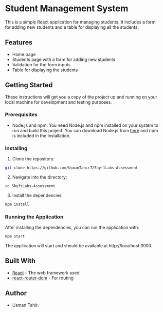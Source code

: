 # Student Management System

This is a simple React application for managing students. It includes a form for adding new students and a table for displaying all the students.

## Features

- Home page
- Students page with a form for adding new students
- Validation for the form inputs
- Table for displaying the students

## Getting Started

These instructions will get you a copy of the project up and running on your local machine for development and testing purposes.

### Prerequisites

- Node.js and npm: You need Node.js and npm installed on your system to run and build this project. You can download Node.js from [here](https://nodejs.org/en/download/) and npm is included in the installation.

### Installing

1. Clone the repository: 

```bash
git clone https://github.com/UsmanTahir7/ShyftLabs-Assessment
```

2. Navigate into the directory: 

```bash
cd ShyftLabs-Assessment
```

3. Install the dependencies: 

```bash
npm install
```

### Running the Application

After installing the dependencies, you can run the application with:

```bash
npm start
```

The application will start and should be available at http://localhost:3000.

## Built With

- [React](https://reactjs.org/) - The web framework used
- [react-router-dom](https://reactrouter.com/web/guides/quick-start) - For routing

## Author

- Usman Tahir.
